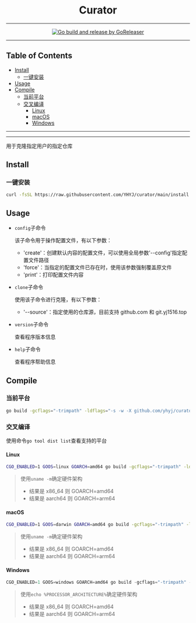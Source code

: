 <h1 align="center">Curator</h1>

<!-- File: README.md -->
<!-- Author: YJ -->
<!-- Email: yj1516268@outlook.com -->
<!-- Created Time: 2023-04-18 13:19:11 -->

---

<p align="center">
  <a href="https://github.com/YHYJ/curator/actions/workflows/release.yml"><img src="https://github.com/YHYJ/curator/actions/workflows/release.yml/badge.svg" alt="Go build and release by GoReleaser"></a>
</p>

---

## Table of Contents

<!-- vim-markdown-toc GFM -->

* [Install](#install)
  * [一键安装](#一键安装)
* [Usage](#usage)
* [Compile](#compile)
  * [当前平台](#当前平台)
  * [交叉编译](#交叉编译)
    * [Linux](#linux)
    * [macOS](#macos)
    * [Windows](#windows)

<!-- vim-markdown-toc -->

---

<!-------------------------------------------------------------->
<!--       _                                                  -->
<!--   ___| | ___  _ __   ___       _ __ ___ _ __   ___  ___  -->
<!--  / __| |/ _ \| '_ \ / _ \_____| '__/ _ \ '_ \ / _ \/ __| -->
<!-- | (__| | (_) | | | |  __/_____| | |  __/ |_) | (_) \__ \ -->
<!--  \___|_|\___/|_| |_|\___|     |_|  \___| .__/ \___/|___/ -->
<!--                                        |_|               -->
<!-------------------------------------------------------------->

---

用于克隆指定用户的指定仓库

## Install

### 一键安装

```bash
curl -fsSL https://raw.githubusercontent.com/YHYJ/curator/main/install.sh | sudo bash -s
```

## Usage

- `config`子命令

  该子命令用于操作配置文件，有以下参数：

  - 'create'：创建默认内容的配置文件，可以使用全局参数'--config'指定配置文件路径
  - 'force'：当指定的配置文件已存在时，使用该参数强制覆盖原文件
  - 'print'：打印配置文件内容

- `clone`子命令

  使用该子命令进行克隆，有以下参数：

  - '--source'：指定使用的仓库源，目前支持 github.com 和 git.yj1516.top

- `version`子命令

  查看程序版本信息

- `help`子命令

  查看程序帮助信息

## Compile

### 当前平台

```bash
go build -gcflags="-trimpath" -ldflags="-s -w -X github.com/yhyj/curator/general.GitCommitHash=`git rev-parse HEAD` -X github.com/yhyj/curator/general.BuildTime=`date +%s` -X github.com/yhyj/curator/general.BuildBy=$USER" -o build/curator main.go
```

### 交叉编译

使用命令`go tool dist list`查看支持的平台

#### Linux

```bash
CGO_ENABLED=1 GOOS=linux GOARCH=amd64 go build -gcflags="-trimpath" -ldflags="-s -w -X github.com/yhyj/curator/general.GitCommitHash=`git rev-parse HEAD` -X github.com/yhyj/curator/general.BuildTime=`date +%s` -X github.com/yhyj/curator/general.BuildBy=$USER" -o build/curator main.go
```

> 使用`uname -m`确定硬件架构
>
> - 结果是 x86_64 则 GOARCH=amd64
> - 结果是 aarch64 则 GOARCH=arm64

#### macOS

```bash
CGO_ENABLED=1 GOOS=darwin GOARCH=amd64 go build -gcflags="-trimpath" -ldflags="-s -w -X github.com/yhyj/curator/general.GitCommitHash=`git rev-parse HEAD` -X github.com/yhyj/curator/general.BuildTime=`date +%s` -X github.com/yhyj/curator/general.BuildBy=$USER" -o build/curator main.go
```

> 使用`uname -m`确定硬件架构
>
> - 结果是 x86_64 则 GOARCH=amd64
> - 结果是 aarch64 则 GOARCH=arm64

#### Windows

```powershell
CGO_ENABLED=1 GOOS=windows GOARCH=amd64 go build -gcflags="-trimpath" -ldflags="-s -w -H windowsgui -X github.com/yhyj/curator/general.GitCommitHash=`git rev-parse HEAD` -X github.com/yhyj/curator/general.BuildTime=`date +%s` -X github.com/yhyj/curator/general.BuildBy=$USER" -o build/curator.exe main.go
```

> 使用`echo %PROCESSOR_ARCHITECTURE%`确定硬件架构
>
> - 结果是 x86_64 则 GOARCH=amd64
> - 结果是 aarch64 则 GOARCH=arm64
